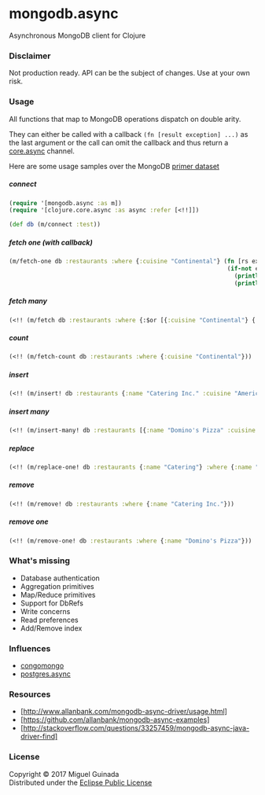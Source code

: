 # mongodb.async

Asynchronous MongoDB client for Clojure

### Disclaimer

Not production ready. API can be the subject of changes. Use at your own risk.

### Usage

All functions that map to MongoDB operations dispatch on double arity.

They can either be called with a callback `(fn [result exception] ...)` as the last argument
or the call can omit the callback and thus return a [core.async](https://github.com/clojure/core.async) channel.

Here are some usage samples over the MongoDB [primer dataset](https://docs.mongodb.com/getting-started/shell/import-data/)

##### connect

```clojure
(require '[mongodb.async :as m])
(require '[clojure.core.async :as async :refer [<!!]])

(def db (m/connect :test))
```

##### fetch one (with callback)

```clojure
(m/fetch-one db :restaurants :where {:cuisine "Continental"} (fn [rs ex]
                                                              (if-not ex
                                                                (println "result:" rs)
                                                                (println "error:" ex))))
```

##### fetch many

```clojure
(<!! (m/fetch db :restaurants :where {:$or [{:cuisine "Continental"} {:cuisine "Mediterranean"}]} :limit 3))
```

##### count

```clojure
(<!! (m/fetch-count db :restaurants :where {:cuisine "Continental"}))
```

##### insert

```clojure
(<!! (m/insert! db :restaurants {:name "Catering Inc." :cuisine "American"}))
```

##### insert many

```clojure
(<!! (m/insert-many! db :restaurants [{:name "Domino's Pizza" :cuisine "Pizza"} {:name "Pizza Hut" :cuisine "Pizza"}]))
```

##### replace

```clojure
(<!! (m/replace-one! db :restaurants {:name "Catering"} :where {:name "Catering Inc."}))
```

##### remove

```clojure
(<!! (m/remove! db :restaurants :where {:name "Catering Inc."}))
```

##### remove one

```clojure
(<!! (m/remove-one! db :restaurants :where {:name "Domino's Pizza"}))
```

### What's missing

* Database authentication
* Aggregation primitives
* Map/Reduce primitives
* Support for DbRefs
* Write concerns
* Read preferences
* Add/Remove index

### Influences

* [congomongo](https://github.com/aboekhoff/congomongo)
* [postgres.async](https://github.com/alaisi/postgres.async)

### Resources

* [http://www.allanbank.com/mongodb-async-driver/usage.html]
* [https://github.com/allanbank/mongodb-async-examples]
* [http://stackoverflow.com/questions/33257459/mongodb-async-java-driver-find]

### License

Copyright © 2017 Miguel Guinada<br/>
Distributed under the [Eclipse Public License][]

[Eclipse Public License]: https://github.com/mguinada/mongodb.async/blob/master/LICENSE
